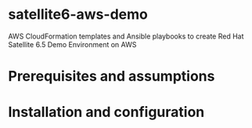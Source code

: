 # satellite6-aws-demo
AWS CloudFormation templates and Ansible playbooks to create Red Hat Satellite 6.5 Demo Environment on AWS

# Prerequisites and assumptions

# Installation and configuration



